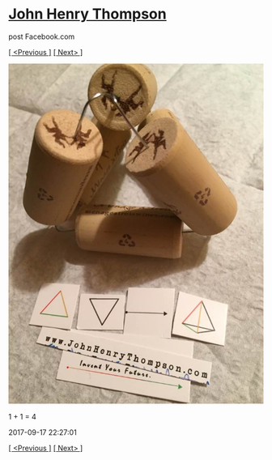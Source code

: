 # [John Henry Thompson](../README.md)
post Facebook.com

[[ <Previous ]](2017-09-17-1.md) [[ Next> ]](2017-09-17-3.md)

[![](../media/2017-09-17/Timeline-Photos-1-1-4.jpg)](../README.md)

1 + 1 = 4

2017-09-17 22:27:01

[[ <Previous ]](2017-09-17-1.md) [[ Next> ]](2017-09-17-3.md)
